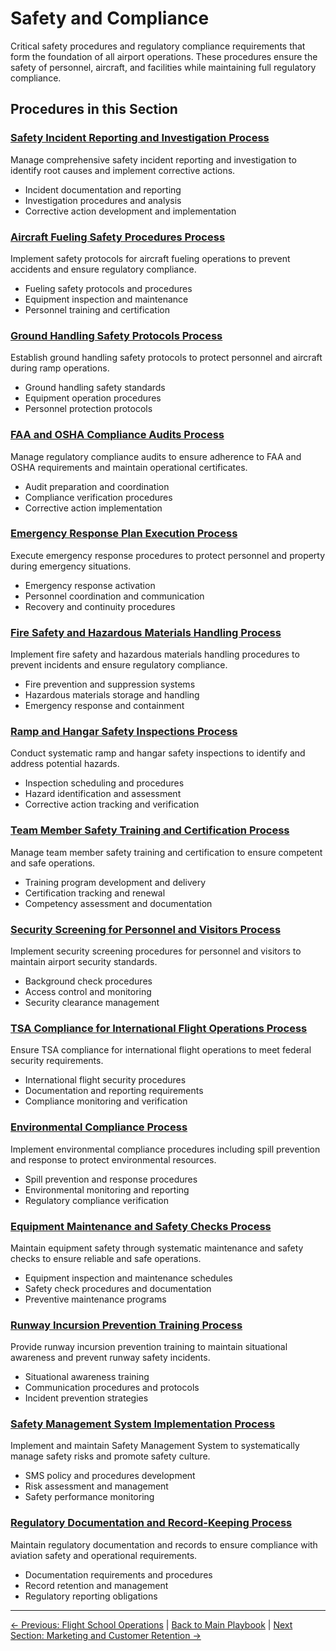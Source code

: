 # Safety and Compliance

Critical safety procedures and regulatory compliance requirements that form the foundation of all airport operations. These procedures ensure the safety of personnel, aircraft, and facilities while maintaining full regulatory compliance.

## Procedures in this Section

### [Safety Incident Reporting and Investigation Process](01-safety-incident-reporting-investigation.md)

Manage comprehensive safety incident reporting and investigation to identify root causes and implement corrective actions.

- Incident documentation and reporting
- Investigation procedures and analysis
- Corrective action development and implementation

### [Aircraft Fueling Safety Procedures Process](02-aircraft-fueling-safety.md)

Implement safety protocols for aircraft fueling operations to prevent accidents and ensure regulatory compliance.

- Fueling safety protocols and procedures
- Equipment inspection and maintenance
- Personnel training and certification

### [Ground Handling Safety Protocols Process](03-ground-handling-safety.md)

Establish ground handling safety protocols to protect personnel and aircraft during ramp operations.

- Ground handling safety standards
- Equipment operation procedures
- Personnel protection protocols

### [FAA and OSHA Compliance Audits Process](04-faa-osha-compliance-audits.md)

Manage regulatory compliance audits to ensure adherence to FAA and OSHA requirements and maintain operational certificates.

- Audit preparation and coordination
- Compliance verification procedures
- Corrective action implementation

### [Emergency Response Plan Execution Process](05-emergency-response-plan.md)

Execute emergency response procedures to protect personnel and property during emergency situations.

- Emergency response activation
- Personnel coordination and communication
- Recovery and continuity procedures

### [Fire Safety and Hazardous Materials Handling Process](06-fire-safety-hazmat.md)

Implement fire safety and hazardous materials handling procedures to prevent incidents and ensure regulatory compliance.

- Fire prevention and suppression systems
- Hazardous materials storage and handling
- Emergency response and containment

### [Ramp and Hangar Safety Inspections Process](07-ramp-hangar-safety-inspections.md)

Conduct systematic ramp and hangar safety inspections to identify and address potential hazards.

- Inspection scheduling and procedures
- Hazard identification and assessment
- Corrective action tracking and verification

### [Team Member Safety Training and Certification Process](08-employee-safety-training.md)

Manage team member safety training and certification to ensure competent and safe operations.

- Training program development and delivery
- Certification tracking and renewal
- Competency assessment and documentation

### [Security Screening for Personnel and Visitors Process](09-security-screening.md)

Implement security screening procedures for personnel and visitors to maintain airport security standards.

- Background check procedures
- Access control and monitoring
- Security clearance management

### [TSA Compliance for International Flight Operations Process](10-tsa-compliance-international.md)

Ensure TSA compliance for international flight operations to meet federal security requirements.

- International flight security procedures
- Documentation and reporting requirements
- Compliance monitoring and verification

### [Environmental Compliance Process](11-environmental-compliance.md)

Implement environmental compliance procedures including spill prevention and response to protect environmental resources.

- Spill prevention and response procedures
- Environmental monitoring and reporting
- Regulatory compliance verification

### [Equipment Maintenance and Safety Checks Process](12-equipment-maintenance-safety.md)

Maintain equipment safety through systematic maintenance and safety checks to ensure reliable and safe operations.

- Equipment inspection and maintenance schedules
- Safety check procedures and documentation
- Preventive maintenance programs

### [Runway Incursion Prevention Training Process](13-runway-incursion-prevention.md)

Provide runway incursion prevention training to maintain situational awareness and prevent runway safety incidents.

- Situational awareness training
- Communication procedures and protocols
- Incident prevention strategies

### [Safety Management System Implementation Process](14-sms-implementation.md)

Implement and maintain Safety Management System to systematically manage safety risks and promote safety culture.

- SMS policy and procedures development
- Risk assessment and management
- Safety performance monitoring

### [Regulatory Documentation and Record-Keeping Process](15-regulatory-documentation.md)

Maintain regulatory documentation and records to ensure compliance with aviation safety and operational requirements.

- Documentation requirements and procedures
- Record retention and management
- Regulatory reporting obligations

---
[← Previous: Flight School Operations](../03-flight-school-operations/README.md) | [Back to Main Playbook](../../README.md) | [Next Section: Marketing and Customer Retention →](../05-marketing-customer-retention/README.md)

